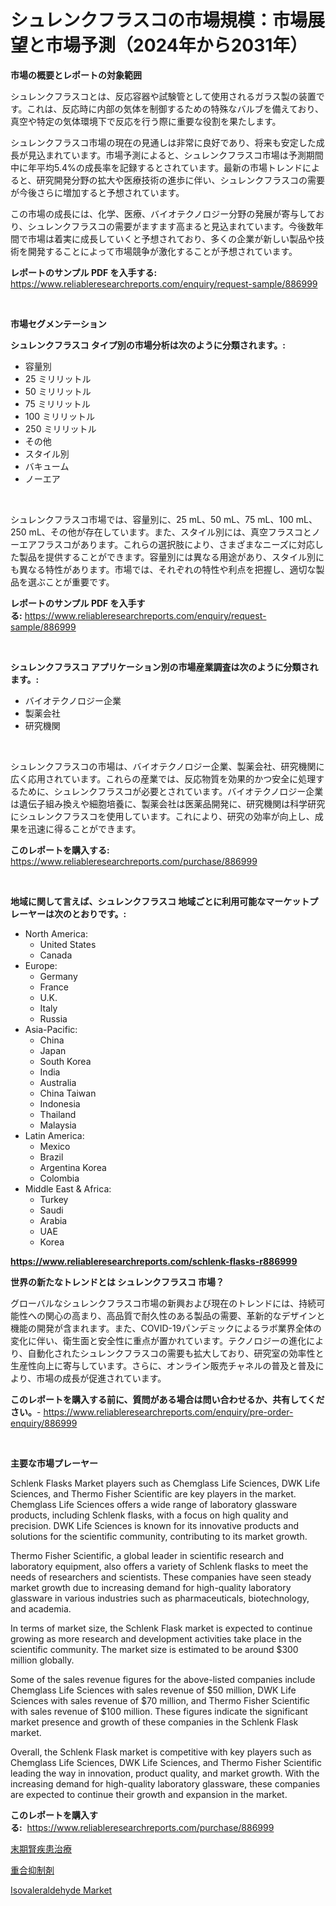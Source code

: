 <p><h1>シュレンクフラスコの市場規模：市場展望と市場予測（2024年から2031年）</h1></p><p><strong>市場の概要とレポートの対象範囲</strong></p>
<p><p>シュレンクフラスコとは、反応容器や試験管として使用されるガラス製の装置です。これは、反応時に内部の気体を制御するための特殊なバルブを備えており、真空や特定の気体環境下で反応を行う際に重要な役割を果たします。</p><p>シュレンクフラスコ市場の現在の見通しは非常に良好であり、将来も安定した成長が見込まれています。市場予測によると、シュレンクフラスコ市場は予測期間中に年平均5.4%の成長率を記録するとされています。最新の市場トレンドによると、研究開発分野の拡大や医療技術の進歩に伴い、シュレンクフラスコの需要が今後さらに増加すると予想されています。</p><p>この市場の成長には、化学、医療、バイオテクノロジー分野の発展が寄与しており、シュレンクフラスコの需要がますます高まると見込まれています。今後数年間で市場は着実に成長していくと予想されており、多くの企業が新しい製品や技術を開発することによって市場競争が激化することが予想されています。</p></p>
<p><strong>レポートのサンプル PDF を入手する:</strong> <a href="https://www.reliableresearchreports.com/enquiry/request-sample/886999">https://www.reliableresearchreports.com/enquiry/request-sample/886999</a></p>
<p>&nbsp;</p>
<p><strong>市場セグメンテーション</strong></p>
<p><strong>シュレンクフラスコ タイプ別の市場分析は次のように分類されます。:</strong></p>
<p><ul><li>容量別</li><li>25 ミリリットル</li><li>50 ミリリットル</li><li>75 ミリリットル</li><li>100 ミリリットル</li><li>250 ミリリットル</li><li>その他</li><li>スタイル別</li><li>バキューム</li><li>ノーエア</li></ul></p>
<p>&nbsp;</p>
<p><p>シュレンクフラスコ市場では、容量別に、25 mL、50 mL、75 mL、100 mL、250 mL、その他が存在しています。また、スタイル別には、真空フラスコとノーエアフラスコがあります。これらの選択肢により、さまざまなニーズに対応した製品を提供することができます。容量別には異なる用途があり、スタイル別にも異なる特性があります。市場では、それぞれの特性や利点を把握し、適切な製品を選ぶことが重要です。</p></p>
<p><strong>レポートのサンプル PDF を入手する:</strong>&nbsp;<a href="https://www.reliableresearchreports.com/enquiry/request-sample/886999">https://www.reliableresearchreports.com/enquiry/request-sample/886999</a></p>
<p>&nbsp;</p>
<p><strong> シュレンクフラスコ アプリケーション別の市場産業調査は次のように分類されます。:</strong></p>
<p><ul><li>バイオテクノロジー企業</li><li>製薬会社</li><li>研究機関</li></ul></p>
<p>&nbsp;</p>
<p><p>シュレンクフラスコの市場は、バイオテクノロジー企業、製薬会社、研究機関に広く応用されています。これらの産業では、反応物質を効果的かつ安全に処理するために、シュレンクフラスコが必要とされています。バイオテクノロジー企業は遺伝子組み換えや細胞培養に、製薬会社は医薬品開発に、研究機関は科学研究にシュレンクフラスコを使用しています。これにより、研究の効率が向上し、成果を迅速に得ることができます。</p></p>
<p><strong>このレポートを購入する:</strong>&nbsp; <a href="https://www.reliableresearchreports.com/purchase/886999">https://www.reliableresearchreports.com/purchase/886999</a></p>
<p>&nbsp;</p>
<p><strong>地域に関して言えば、シュレンクフラスコ 地域ごとに利用可能なマーケットプレーヤーは次のとおりです。:</strong></p>
<p><ul>
    <li>
        North America:
        <ul>
            <li>United States</li>
            <li>Canada</li>
        </ul>
    </li>
    <li>
        Europe:
        <ul>
            <li>Germany</li>
            <li>France</li>
            <li>U.K.</li>
            <li>Italy</li>
            <li>Russia</li>
        </ul>
    </li>
    <li>
        Asia-Pacific:
        <ul>
            <li>China</li>
            <li>Japan</li>
            <li>South Korea</li>
            <li>India</li>
            <li>Australia</li>
            <li>China Taiwan</li>
            <li>Indonesia</li>
            <li>Thailand</li>
            <li>Malaysia</li>
        </ul>
    </li>
    <li>
        Latin America:
        <ul>
            <li>Mexico</li>
            <li>Brazil</li>
            <li>Argentina Korea</li>
            <li>Colombia</li>
        </ul>
    </li>
    <li>
        Middle East & Africa:
        <ul>
            <li>Turkey</li>
            <li>Saudi</li>
            <li>Arabia</li>
            <li>UAE</li>
            <li>Korea</li>
        </ul>
    </li>
    </ul></p>
<p><strong><a href="https://www.reliableresearchreports.com/schlenk-flasks-r886999">https://www.reliableresearchreports.com/schlenk-flasks-r886999</a></strong>&nbsp;</p>
<p><strong>世界の新たなトレンドとは シュレンクフラスコ 市場？</strong></p>
<p><p>グローバルなシュレンクフラスコ市場の新興および現在のトレンドには、持続可能性への関心の高まり、高品質で耐久性のある製品の需要、革新的なデザインと機能の開発が含まれます。また、COVID-19パンデミックによるラボ業界全体の変化に伴い、衛生面と安全性に重点が置かれています。テクノロジーの進化により、自動化されたシュレンクフラスコの需要も拡大しており、研究室の効率性と生産性向上に寄与しています。さらに、オンライン販売チャネルの普及と普及により、市場の成長が促進されています。</p></p>
<p><strong>このレポートを購入する前に、質問がある場合は問い合わせるか、共有してください。</strong>- <a href="https://www.reliableresearchreports.com/enquiry/pre-order-enquiry/886999">https://www.reliableresearchreports.com/enquiry/pre-order-enquiry/886999</a></p>
<p>&nbsp;</p>
<p><strong>主要な市場プレーヤー</strong></p>
<p><p>Schlenk Flasks Market players such as Chemglass Life Sciences, DWK Life Sciences, and Thermo Fisher Scientific are key players in the market. Chemglass Life Sciences offers a wide range of laboratory glassware products, including Schlenk flasks, with a focus on high quality and precision. DWK Life Sciences is known for its innovative products and solutions for the scientific community, contributing to its market growth.</p><p>Thermo Fisher Scientific, a global leader in scientific research and laboratory equipment, also offers a variety of Schlenk flasks to meet the needs of researchers and scientists. These companies have seen steady market growth due to increasing demand for high-quality laboratory glassware in various industries such as pharmaceuticals, biotechnology, and academia.</p><p>In terms of market size, the Schlenk Flask market is expected to continue growing as more research and development activities take place in the scientific community. The market size is estimated to be around $300 million globally.</p><p>Some of the sales revenue figures for the above-listed companies include Chemglass Life Sciences with sales revenue of $50 million, DWK Life Sciences with sales revenue of $70 million, and Thermo Fisher Scientific with sales revenue of $100 million. These figures indicate the significant market presence and growth of these companies in the Schlenk Flask market.</p><p>Overall, the Schlenk Flask market is competitive with key players such as Chemglass Life Sciences, DWK Life Sciences, and Thermo Fisher Scientific leading the way in innovation, product quality, and market growth. With the increasing demand for high-quality laboratory glassware, these companies are expected to continue their growth and expansion in the market.</p></p>
<p><strong>このレポートを購入する:</strong>&nbsp;&nbsp;<a href="https://www.reliableresearchreports.com/purchase/886999">https://www.reliableresearchreports.com/purchase/886999</a></p>
<p><p><a href="https://medium.com/@bertramveum2023/%E7%B5%82%E6%9C%AB%E6%9C%9F%E8%85%8E%E8%87%93%E7%96%BE%E6%82%A3%E6%B2%BB%E7%99%82%E5%B8%82%E5%A0%B4%E3%83%AC%E3%83%9D%E3%83%BC%E3%83%88%E3%81%AF-%E3%81%93%E3%81%AE%E5%B8%82%E5%A0%B4%E3%81%AE%E6%9C%80%E6%96%B0%E3%81%AE%E3%83%88%E3%83%AC%E3%83%B3%E3%83%89%E3%82%84%E6%88%90%E9%95%B7%E3%81%AE%E6%A9%9F%E4%BC%9A%E3%82%92%E6%98%8E%E3%82%89%E3%81%8B%E3%81%AB%E3%81%97%E3%81%A6%E3%81%84%E3%81%BE%E3%81%99-c7019ad86abe">末期腎疾患治療</a></p><p><a href="https://medium.com/@phillipbarnett65/%E9%87%8D%E5%90%88%E9%98%BB%E5%AE%B3%E5%89%A4%E5%B8%82%E5%A0%B4%E8%A6%8F%E6%A8%A1%E3%81%AF-%E3%82%B0%E3%83%AD%E3%83%BC%E3%83%90%E3%83%AB%E7%94%A3%E6%A5%AD%E3%81%A7%E6%9C%80%E9%81%A9%E3%81%AA%E3%83%9E%E3%83%BC%E3%82%B1%E3%83%86%E3%82%A3%E3%83%B3%E3%82%B0%E3%83%81%E3%83%A3%E3%83%8D%E3%83%AB%E3%82%92%E7%A4%BA%E3%81%97%E3%81%A6%E3%81%84%E3%81%BE%E3%81%99-1a27614f7747">重合抑制剤</a></p><p><a href="https://silk-columnist-571.notion.site/Isovaleraldehyde-Market-Furnish-Information-about-Market-Size-Market-Share-Market-Dynamics-and-Pr-d30da9946a1542e5807f09c67c5c4c7e">Isovaleraldehyde Market</a></p></p>